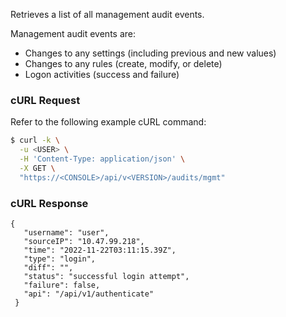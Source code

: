 Retrieves a list of all management audit events.

Management audit events are:
* Changes to any settings (including previous and new values)
* Changes to any rules (create, modify, or delete)
* Logon activities (success and failure)

### cURL Request

Refer to the following example cURL command:

```bash
$ curl -k \
  -u <USER> \
  -H 'Content-Type: application/json' \
  -X GET \
  "https://<CONSOLE>/api/v<VERSION>/audits/mgmt"
```

### cURL Response

```
{
   "username": "user",
   "sourceIP": "10.47.99.218",
   "time": "2022-11-22T03:11:15.39Z",
   "type": "login",
   "diff": "",
   "status": "successful login attempt",
   "failure": false,
   "api": "/api/v1/authenticate"
 }


```
